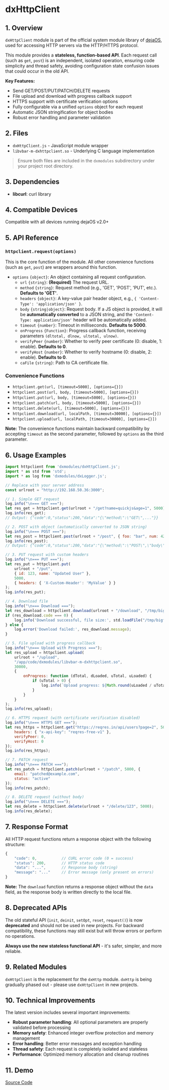 # dxHttpClient

## 1. Overview

`dxHttpClient` module is part of the official system module library of [dejaOS](https://github.com/DejaOS/DejaOS), used for accessing HTTP servers via the HTTP/HTTPS protocol.

This module provides a **stateless, function-based API**. Each request call (such as `get`, `post`) is an independent, isolated operation, ensuring code simplicity and thread safety, avoiding configuration state confusion issues that could occur in the old API.

**Key Features:**
- Send GET/POST/PUT/PATCH/DELETE requests
- File upload and download with progress callback support
- HTTPS support with certificate verification options
- Fully configurable via a unified `options` object for each request
- Automatic JSON stringification for object bodies
- Robust error handling and parameter validation

## 2. Files

- `dxHttpClient.js` - JavaScript module wrapper
- `libvbar-m-dxhttpclient.so` - Underlying C language implementation

> Ensure both files are included in the `dxmodules` subdirectory under your project root directory.

## 3. Dependencies

- **libcurl**: curl library

## 4. Compatible Devices

Compatible with all devices running dejaOS v2.0+

## 5. API Reference

### `httpclient.request(options)`

This is the core function of the module. All other convenience functions (such as `get`, `post`) are wrappers around this function.

- `options` `{object}`: An object containing all request configuration.
  - `url` `{string}`: **(Required)** The request URL.
  - `method` `{string}`: Request method (e.g., 'GET', 'POST', 'PUT', etc.). **Defaults to 'GET'**.
  - `headers` `{object}`: A key-value pair header object, e.g., `{ 'Content-Type': 'application/json' }`.
  - `body` `{string|object}`: Request body. If a JS object is provided, it will be **automatically converted** to a JSON string, and the `'Content-Type: application/json'` header will be automatically added.
  - `timeout` `{number}`: Timeout in milliseconds. **Defaults to 5000**.
  - `onProgress` `{Function}`: Progress callback function, receiving parameters `(dltotal, dlnow, ultotal, ulnow)`.
  - `verifyPeer` `{number}`: Whether to verify peer certificate (0: disable, 1: enable). **Defaults to 0**.
  - `verifyHost` `{number}`: Whether to verify hostname (0: disable, 2: enable). **Defaults to 0**.
  - `caFile` `{string}`: Path to CA certificate file.

### Convenience Functions

- `httpclient.get(url, [timeout=5000], [options={}])`
- `httpclient.post(url, body, [timeout=5000], [options={}])`
- `httpclient.put(url, body, [timeout=5000], [options={}])`
- `httpclient.patch(url, body, [timeout=5000], [options={}])`
- `httpclient.delete(url, [timeout=5000], [options={}])`
- `httpclient.download(url, localPath, [timeout=30000], [options={}])`
- `httpclient.upload(url, localPath, [timeout=30000], [options={}])`

**Note:** The convenience functions maintain backward compatibility by accepting `timeout` as the second parameter, followed by `options` as the third parameter.

## 6. Usage Examples

```javascript
import httpclient from 'dxmodules/dxHttpClient.js';
import * as std from 'std';
import * as log from 'dxmodules/dxLogger.js';

// Replace with your server address
const urlroot = "http://192.168.50.36:3000";

// 1. Simple GET request
log.info("\n=== GET ===");
let res_get = httpclient.get(urlroot + "/get?name=quickjs&age=1", 5000);
log.info(res_get);
// Output: {"code":0,"status":200,"data":"{\"method\":\"GET\",..."}}

// 2. POST with object (automatically converted to JSON string)
log.info("\n=== POST ===");
let res_post = httpclient.post(urlroot + "/post", { foo: "bar", num: 42 }, 5000);
log.info(res_post);
// Output: {"code":0,"status":200,"data":"{\"method\":\"POST\",\"body\":{\"foo\":\"bar\"...}}"}

// 3. PUT request with custom headers
log.info("\n=== PUT ===");
let res_put = httpclient.put(
    urlroot + "/put", 
    { id: 123, name: "Updated User" },
    5000,
    { headers: { 'X-Custom-Header': 'MyValue' } }
);
log.info(res_put);

// 4. Download file
log.info("\n=== Download ===");
let res_download = httpclient.download(urlroot + "/download", "/tmp/bigfile.txt", 30000);
if (res_download.code === 0) {
    log.info('Download successful, file size:', std.loadFile("/tmp/bigfile.txt").length);
} else {
    log.error('Download failed:', res_download.message);
}

// 5. File upload with progress callback
log.info("\n=== Upload with Progress ===");
let res_upload = httpclient.upload(
    urlroot + "/upload",
    "/app/code/dxmodules/libvbar-m-dxhttpclient.so",
    30000,
    {
        onProgress: function (dTotal, dLoaded, uTotal, uLoaded) {
            if (uTotal > 0) {
                log.info(`Upload progress: ${Math.round(uLoaded / uTotal * 100)}%`);
            }
        }
    }
);
log.info(res_upload);

// 6. HTTPS request (with certificate verification disabled)
log.info("\n=== HTTPS GET ===");
let res_https = httpclient.get("https://reqres.in/api/users?page=2", 5000, {
    headers: { "x-api-key": "reqres-free-v1" },
    verifyPeer: 0,
    verifyHost: 0
});
log.info(res_https);

// 7. PATCH request
log.info("\n=== PATCH ===");
let res_patch = httpclient.patch(urlroot + "/patch", 5000, { 
    email: "patched@example.com", 
    status: "active" 
});
log.info(res_patch);

// 8. DELETE request (without body)
log.info("\n=== DELETE ===");
let res_delete = httpclient.delete(urlroot + "/delete/123", 5000);
log.info(res_delete);
```

## 7. Response Format

All HTTP request functions return a response object with the following structure:

```javascript
{
    "code": 0,           // CURL error code (0 = success)
    "status": 200,       // HTTP status code
    "data": "...",       // Response body (string)
    "message": "..."     // Error message (only present on errors)
}
```

**Note:** The `download` function returns a response object without the `data` field, as the response body is written directly to the local file.

## 8. Deprecated APIs

The old stateful API (`init`, `deinit`, `setOpt`, `reset`, `request()`) is now **deprecated** and should not be used in new projects. For backward compatibility, these functions may still exist but will throw errors or perform no operations.

**Always use the new stateless functional API** - it's safer, simpler, and more reliable.

## 9. Related Modules

`dxHttpClient` is the replacement for the `dxHttp` module. `dxHttp` is being gradually phased out - please use `dxHttpClient` in new projects.

## 10. Technical Improvements

The latest version includes several important improvements:

- **Robust parameter handling**: All optional parameters are properly validated before processing
- **Memory safety**: Enhanced integer overflow protection and memory management
- **Error handling**: Better error messages and exception handling
- **Thread safety**: Each request is completely isolated and stateless
- **Performance**: Optimized memory allocation and cleanup routines

## 11. Demo

[Source Code](https://github.com/DejaOS/DejaOS/tree/main/demos/dw200_v20/dw200_test_httpclient)